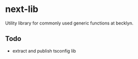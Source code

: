 # next-lib

Utility library for commonly used generic functions at becklyn.

## Todo

-   extract and publish tsconfig lib
